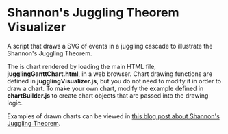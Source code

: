 # Shannon's Juggling Theorem Visualizer
A script that draws a SVG of events in a juggling cascade to illustrate the Shannon's Juggling Theorem.

The is chart rendered by loading the main HTML file, **jugglingGanttChart.html**, in a web browser.
Chart drawing functions are defined in **jugglingVisualizer.js**, but you do not need to modify it in order to draw a chart.
To make your own chart, modify the example defined in **chartBuilder.js** to create chart objects that are passed into the drawing logic.

Examples of drawn charts can be viewed in [this blog post about Shannon's Juggling Theorem](https://anthologen.com/2018/02/06/its-juggling-time).
